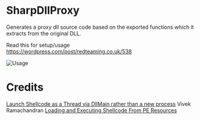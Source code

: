 # SharpDllProxy
Generates a proxy dll source code based on the exported functions which it extracts from the original DLL.

Read this for setup/usage https://wordpress.com/post/redteaming.co.uk/538

![Usage](https://i.imgur.com/5COCDlz.png)


# Credits

[Launch Shellcode as a Thread via DllMain rather than a new process](https://gist.github.com/securitytube/c956348435cc90b8e1f7) Vivek Ramachandran 
[Loading and Executing Shellcode From PE Resources](https://ired.team/offensive-security/code-injection-process-injection/loading-and-executing-shellcode-from-portable-executable-resources)